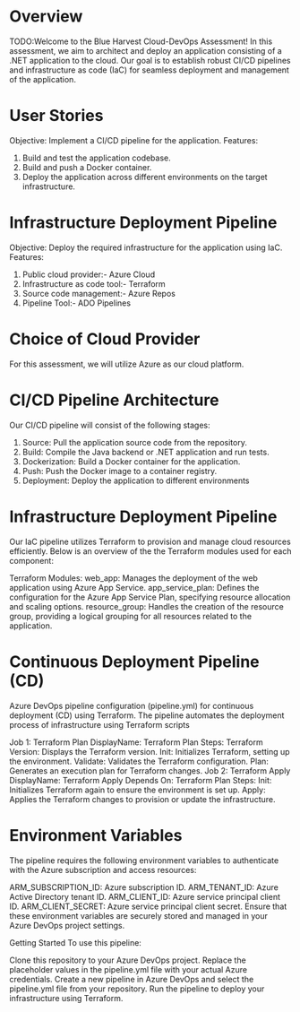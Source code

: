 # Overview
TODO:Welcome to the Blue Harvest Cloud-DevOps Assessment! In this assessment, we aim to architect and deploy an application consisting of a .NET application to the cloud. Our goal is to establish robust CI/CD pipelines and infrastructure as code (IaC) for seamless deployment and management of the application.

# User Stories
Objective: Implement a CI/CD pipeline for the application.
Features:
1. Build and test the application codebase.
2. Build and push a Docker container.
3. Deploy the application across different environments on the target infrastructure.

# Infrastructure Deployment Pipeline
Objective: Deploy the required infrastructure for the application using IaC.
Features:
1. Public cloud provider:- Azure Cloud
2. Infrastructure as code tool:- Terraform
3. Source code management:- Azure Repos
4. Pipeline Tool:- ADO Pipelines


# Choice of Cloud Provider
For this assessment, we will utilize Azure as our cloud platform. 

# CI/CD Pipeline Architecture
Our CI/CD pipeline will consist of the following stages:

1. Source: Pull the application source code from the repository.
2. Build: Compile the Java backend or .NET application and run tests.
3. Dockerization: Build a Docker container for the application.
4. Push: Push the Docker image to a container registry.
5. Deployment: Deploy the application to different environments

# Infrastructure Deployment Pipeline
Our IaC pipeline utilizes Terraform to provision and manage cloud resources efficiently. Below is an overview of the  the Terraform modules used for each component:

Terraform Modules:
web_app: Manages the deployment of the web application using Azure App Service.
app_service_plan: Defines the configuration for the Azure App Service Plan, specifying resource allocation and scaling options.
resource_group: Handles the creation of the resource group, providing a logical grouping for all resources related to the application.

# Continuous Deployment Pipeline (CD)

Azure DevOps pipeline configuration (pipeline.yml) for continuous deployment (CD) using Terraform. The pipeline automates the deployment process of infrastructure using Terraform scripts

   Job 1: Terraform Plan
DisplayName: Terraform Plan
Steps:
Terraform Version: Displays the Terraform version.
Init: Initializes Terraform, setting up the environment.
Validate: Validates the Terraform configuration.
Plan: Generates an execution plan for Terraform changes.
Job 2: Terraform Apply
DisplayName: Terraform Apply
Depends On: Terraform Plan
Steps:
Init: Initializes Terraform again to ensure the environment is set up.
Apply: Applies the Terraform changes to provision or update the infrastructure.


# Environment Variables

The pipeline requires the following environment variables to authenticate with the Azure subscription and access resources:

ARM_SUBSCRIPTION_ID: Azure subscription ID.
ARM_TENANT_ID: Azure Active Directory tenant ID.
ARM_CLIENT_ID: Azure service principal client ID.
ARM_CLIENT_SECRET: Azure service principal client secret.
Ensure that these environment variables are securely stored and managed in your Azure DevOps project settings.

Getting Started
To use this pipeline:

Clone this repository to your Azure DevOps project.
Replace the placeholder values in the pipeline.yml file with your actual Azure credentials.
Create a new pipeline in Azure DevOps and select the pipeline.yml file from your repository.
Run the pipeline to deploy your infrastructure using Terraform.